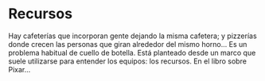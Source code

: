 # Recursos

Hay cafeterías que incorporan gente dejando la misma cafetera; y pizzerías donde crecen las personas que giran alrededor del mismo horno... Es un problema habitual de cuello de botella. Está planteado desde un marco que suele utilizarse para entender los equipos: los recursos. En el libro sobre Pixar...
